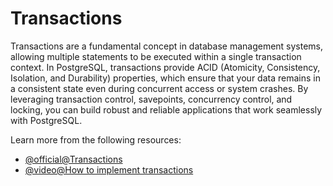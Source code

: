 # Transactions

Transactions are a fundamental concept in database management systems, allowing multiple statements to be executed within a single transaction context. In PostgreSQL, transactions provide ACID (Atomicity, Consistency, Isolation, and Durability) properties, which ensure that your data remains in a consistent state even during concurrent access or system crashes. By leveraging transaction control, savepoints, concurrency control, and locking, you can build robust and reliable applications that work seamlessly with PostgreSQL.

Learn more from the following resources:

- [@official@Transactions](https://www.postgresql.org/docs/current/tutorial-transactions.html)
- [@video@How to implement transactions](https://www.youtube.com/watch?v=DvJq4L41ru0)